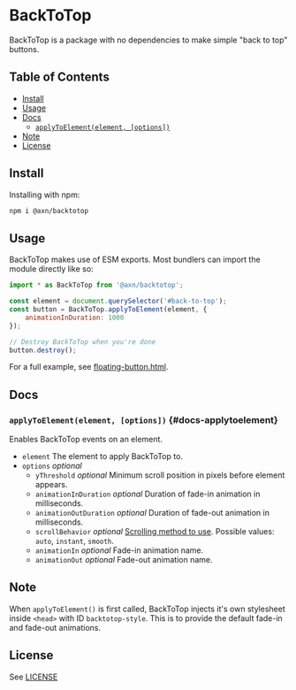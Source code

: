 # BackToTop
BackToTop is a package with no dependencies to make simple "back to top" buttons.

## Table of Contents
- [Install](#install)
- [Usage](#usage)
- [Docs](#docs)
    - [`applyToElement(element, [options])`](#docs-applytoelement)
- [Note](#note)
- [License](#license)

## Install
Installing with npm:
```bash
npm i @axn/backtotop
```

## Usage
BackToTop makes use of ESM exports. Most bundlers can import the module directly like so:
```js
import * as BackToTop from '@axn/backtotop';

const element = document.querySelector('#back-to-top');
const button = BackToTop.applyToElement(element, {
    animationInDuration: 1000
});

// Destroy BackToTop when you're done
button.destroy();
```

For a full example, see [floating-button.html](examples/floating-button.html).

## Docs
### `applyToElement(element, [options])` {#docs-applytoelement}
Enables BackToTop events on an element.

- `element` The element to apply BackToTop to.
- `options` *optional*
    - `yThreshold` *optional* Minimum scroll position in pixels before element appears.
    - `animationInDuration` *optional* Duration of fade-in animation in milliseconds.
    - `animationOutDuration` *optional* Duration of fade-out animation in milliseconds.
    - `scrollBehavior` *optional* [Scrolling method to use](https://developer.mozilla.org/en-US/docs/Web/API/Window/scrollTo#behavior). Possible values: `auto`, `instant`, `smooth`.
    - `animationIn` *optional* Fade-in animation name.
    - `animationOut` *optional* Fade-out animation name.

## Note
When `applyToElement()` is first called, BackToTop injects it's own stylesheet inside `<head>` with
ID `backtotop-style`. This is to provide the default fade-in and fade-out animations.

## License
See [LICENSE](LICENSE)
